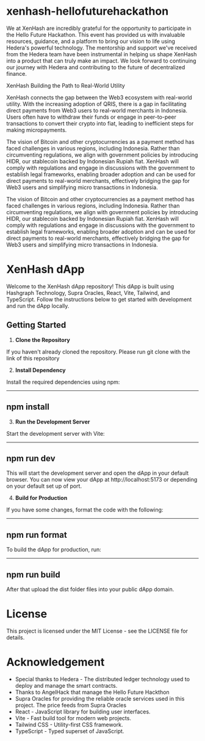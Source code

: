 # xenhash-hellofuturehackathon

We at XenHash are incredibly grateful for the opportunity to participate in the Hello Future Hackathon. This event has provided us with invaluable resources, guidance, and a platform to bring our vision to life using Hedera's powerful technology. The mentorship and support we've received from the Hedera team have been instrumental in helping us shape XenHash into a product that can truly make an impact. We look forward to continuing our journey with Hedera and contributing to the future of decentralized finance.

XenHash Building the Path to Real-World Utility

XenHash connects the gap between the Web3 ecosystem with real-world utility. With the increasing adoption of QRIS, there is a gap in facilitating direct payments from Web3 users to real-world merchants in Indonesia. Users often have to withdraw their funds or engage in peer-to-peer transactions to convert their crypto into fiat, leading to inefficient steps for making micropayments.

The vision of Bitcoin and other cryptocurrencies as a payment method has faced challenges in various regions, including Indonesia. Rather than circumventing regulations, we align with government policies by introducing HIDR, our stablecoin backed by Indonesian Rupiah fiat. XenHash will comply with regulations and engage in discussions with the government to establish legal frameworks, enabling broader adoption and can be used for direct payments to real-world merchants, effectively bridging the gap for Web3 users and simplifying micro transactions in Indonesia.


The vision of Bitcoin and other cryptocurrencies as a payment method has faced challenges in various regions, including Indonesia. Rather than circumventing regulations, we align with government policies by introducing HIDR, our stablecoin backed by Indonesian Rupiah fiat. XenHash will comply with regulations and engage in discussions with the government to establish legal frameworks, enabling broader adoption and can be used for direct payments to real-world merchants, effectively bridging the gap for Web3 users and simplifying micro transactions in Indonesia.


# XenHash dApp

Welcome to the XenHash dApp repository! This dApp is built using Hashgraph Technology, Supra Oracles, React, Vite, Tailwind, and TypeScript. Follow the instructions below to get started with development and run the dApp locally.


## Getting Started

1. **Clone the Repository**

If you haven't already cloned the repository. Please run git clone with the link of this repository

2. **Install Dependency**

Install the required dependencies using npm:

-------------------------
npm install
-------------------------

3. **Run the Development Server**

Start the development server with Vite:

------------------------
npm run dev
------------------------

This will start the development server and open the dApp in your default browser. You can now view your dApp at http://localhost:5173 or depending on your default set up of port.


4. **Build for Production**


If you have some changes, format the code with the following:

-------------------------
npm run format
-------------------------


To build the dApp for production, run:

-------------------------
npm run build
-------------------------


After that upload the dist folder files into your public dApp domain.


# License
This project is licensed under the MIT License - see the LICENSE file for details.

# Acknowledgement
- Special thanks to Hedera - The distributed ledger technology used to deploy and manage the smart contracts.
- Thanks to AngelHack that manage the Hello Future Hackthon
- Supra Oracles for providing the reliable oracle services used in this project. The price feeds from Supra Oracles
- React - JavaScript library for building user interfaces.
- Vite - Fast build tool for modern web projects.
- Tailwind CSS - Utility-first CSS framework.
- TypeScript - Typed superset of JavaScript.

